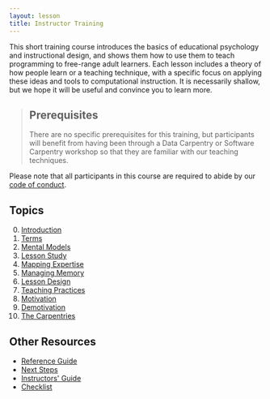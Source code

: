 ```yaml
---
layout: lesson
title: Instructor Training
---
```

This short training course introduces the basics of educational
psychology and instructional design, and shows them how to use them to
teach programming to free-range adult learners.  Each lesson includes
a theory of how people learn or a teaching technique, with a specific
focus on applying these ideas and tools to computational instruction.
It is necessarily shallow, but we hope it will be useful and convince
you to learn more.

> ## Prerequisites
>
> There are no specific prerequisites for this training,
> but participants will benefit from having been through
> a Data Carpentry or Software Carpentry workshop
> so that they are familiar with our teaching techniques.

Please note that all participants in this course are required to abide
by our [code of conduct](conduct.html).

## Topics

0.  [Introduction](01-introduction.html)
1.  [Terms](02-terms.html)
2.  [Mental Models](03-models.html)
3.  [Lesson Study](04-study.html)
4.  [Mapping Expertise](05-expertise.html)
5.  [Managing Memory](06-memory.html)
6.  [Lesson Design](07-design.html)
7.  [Teaching Practices](08-practices.html)
8.  [Motivation](09-motivation.html)
9.  [Demotivation](10-demotivation.html)
10.  [The Carpentries](11-carpentries.html)


## Other Resources

*   [Reference Guide](reference.html)
*   [Next Steps](discussion.html)
*   [Instructors' Guide](instructors.html)
*   [Checklist](checklist.html)
